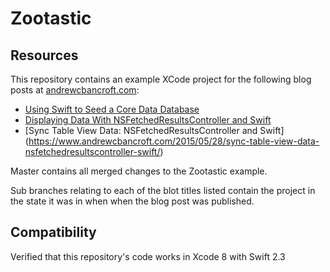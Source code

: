 # Zootastic

## Resources
This repository contains an example XCode project for the following blog posts at [andrewcbancroft.com](http://www.andrewcbancroft.com):

* [Using Swift to Seed a Core Data Database](http://www.andrewcbancroft.com/2015/02/25/using-swift-to-seed-a-core-data-database/)
* [Displaying Data With NSFetchedResultsController and Swift](http://www.andrewcbancroft.com/2015/03/05/displaying-data-with-nsfetchedresultscontroller-and-swift/)
* [Sync Table View Data: NSFetchedResultsController and Swift] (https://www.andrewcbancroft.com/2015/05/28/sync-table-view-data-nsfetchedresultscontroller-swift/)

Master contains all merged changes to the Zootastic example.

Sub branches relating to each of the blot titles listed contain the project in the state it was in when when the blog post was published.

## Compatibility
Verified that this repository's code works in Xcode 8 with Swift 2.3
